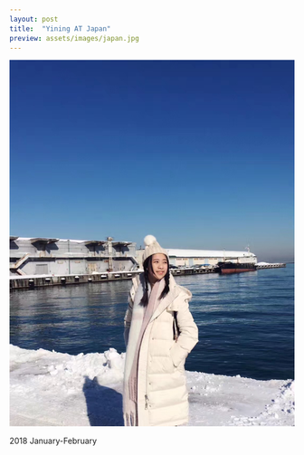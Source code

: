 ```yaml
---
layout: post
title:  "Yining AT Japan"
preview: assets/images/japan.jpg
---
```


![Picture 1](assets/images/japan.jpg)

2018 January-February